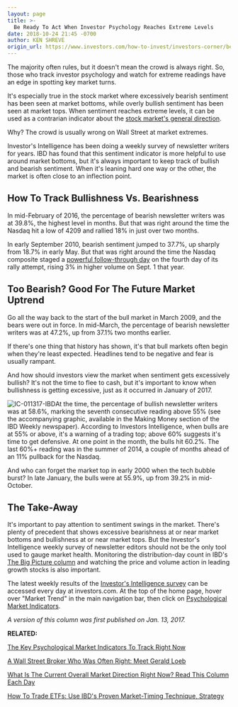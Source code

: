 ```yaml
---
layout: page
title: >-
  Be Ready To Act When Investor Psychology Reaches Extreme Levels
date: 2018-10-24 21:45 -0700
author: KEN SHREVE
origin_url: https://www.investors.com/how-to-invest/investors-corner/be-ready-to-act-when-market-sentiment-reaches-extreme-levels/
---
```


The majority often rules, but it doesn't mean the crowd is always right. So, those who track investor psychology and watch for extreme readings have an edge in spotting key market turns.

It's especially true in the stock market where excessively bearish sentiment has been seen at market bottoms, while overly bullish sentiment has been seen at market tops. When sentiment reaches extreme levels, it can be used as a contrarian indicator about the [stock market's general direction](https://research.investors.com/markettrend.aspx).

Why? The crowd is usually wrong on Wall Street at market extremes.

Investor's Intelligence has been doing a weekly survey of newsletter writers for years. IBD has found that this sentiment indicator is more helpful to use around market bottoms, but it's always important to keep track of bullish and bearish sentiment. When it's leaning hard one way or the other, the market is often close to an inflection point.

## How To Track Bullishness Vs. Bearishness

In mid-February of 2016, the percentage of bearish newsletter writers was at 39.8%, the highest level in months. But that was right around the time the Nasdaq hit a low of 4209 and rallied 18% in just over two months.

In early September 2010, bearish sentiment jumped to 37.7%, up sharply from 18.7% in early May. But that was right around the time the Nasdaq composite staged a [powerful follow-through day](https://www.investors.com/how-to-invest/investors-corner/how-to-find-next-stock-market-bottom/) on the fourth day of its rally attempt, rising 3% in higher volume on Sept. 1 that year.

## Too Bearish? Good For The Future Market Uptrend

Go all the way back to the start of the bull market in March 2009, and the bears were out in force. In mid-March, the percentage of bearish newsletter writers was at 47.2%, up from 37.1% two months earlier.

If there's one thing that history has shown, it's that bull markets often begin when they're least expected. Headlines tend to be negative and fear is usually rampant.

And how should investors view the market when sentiment gets excessively bullish? It's not the time to flee to cash, but it's important to know when bullishness is getting excessive, just as it occurred in January of 2017.

![IC-011317-IBD](https://www.investors.com/wp-content/uploads/2017/01/IC-011317-IBD-.jpg)At the time, the percentage of bullish newsletter writers was at 58.6%, marking the seventh consecutive reading above 55% (see the accompanying graphic, available in the Making Money section of the IBD Weekly newspaper). According to Investors Intelligence, when bulls are at 55% or above, it's a warning of a trading top; above 60% suggests it's time to get defensive. At one point in the month, the bulls hit 60.2%. The last 60%+ reading was in the summer of 2014, a couple of months ahead of an 11% pullback for the Nasdaq.

And who can forget the market top in early 2000 when the tech bubble burst? In late January, the bulls were at 55.9%, up from 39.2% in mid-October.

## The Take-Away

It's important to pay attention to sentiment swings in the market. There's plenty of precedent that shows excessive bearishness at or near market bottoms and bullishness at or near market tops. But the Investor's Intelligence weekly survey of newsletter editors should not be the only tool used to gauge market health. Monitoring the distribution-day count in IBD's [The Big Picture column](https://www.investors.com/category/market-trend/the-big-picture/) and watching the price and volume action in leading growth stocks is also important.

The latest weekly results of the [Investor's Intelligence survey](https://research.investors.com/psychological-market-indicators/chart?type=bullsbears) can be accessed every day at investors.com. At the top of the home page, hover over "Market Trend" in the main navigation bar, then click on [Psychological Market Indicators](https://research.investors.com/psychological-market-indicators/).

_A version of this column was first published on Jan. 13, 2017._

**RELATED:**

[The Key Psychological Market Indicators To Track Right Now](https://research.investors.com/psychological-market-indicators/)

[A Wall Street Broker Who Was Often Right: Meet Gerald Loeb](https://www.investors.com/news/management/leaders-and-success/why-gerald-loebs-battle-for-investment-survival-rings-true-in-todays-markets/)

[What Is The Current Overall Market Direction Right Now? Read This Column Each Day](https://www.investors.com/category/market-trend/the-big-picture/)

[How To Trade ETFs: Use IBD's Proven Market-Timing Technique, Strategy](https://www.investors.com/market-trend/ibds-etf-market-strategy/ibds-etf-market-strategy/)
